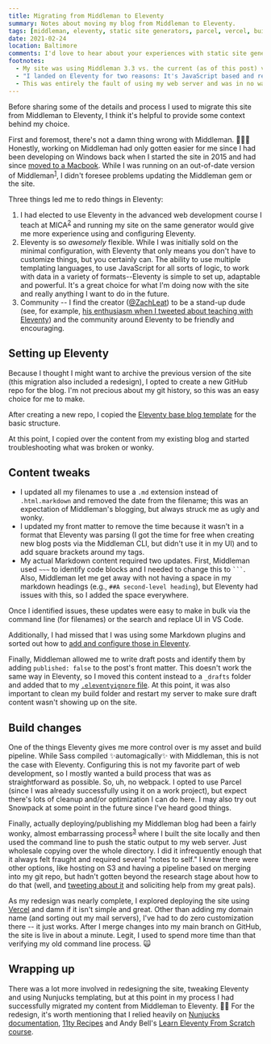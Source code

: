 ```yaml
---
title: Migrating from Middleman to Eleventy
summary: Notes about moving my blog from Middleman to Eleventy.
tags: [middleman, eleventy, static site generators, parcel, vercel, build tools]
date: 2021-02-24
location: Baltimore
comments: I'd love to hear about your experiences with static site generators, build tools or your questions about Eleventy.
footnotes:
  - My site was using Middleman 3.3 vs. the current (as of this post) version of 4.3.
  - "I landed on Eleventy for two reasons: It's JavaScript based and requires minimal configuration. The JS part is important because I wanted a static site generator that would work reliably on a variety of student laptops and operating systems. While the Windows Subsystem for Linux has definitely improved the Windows developer experience, getting that setup up requires a whole lot of extra effort on the part of my Windows-using students."
  - This was entirely the fault of using my web server and was in no way a reflection or limitation of Middleman.
---
```


Before sharing some of the details and process I used to migrate this site from Middleman to Eleventy, I think it's helpful to provide some context behind my choice.

First and foremost, there's not a damn thing wrong with Middleman. 🤷🏻‍♀️ Honestly, working on Middleman had only gotten easier for me since I had been developing on Windows back when I started the site in 2015 and had since [moved to a Macbook](/blog/2017/first-week-on-macos/). While I was running on an out-of-date version of Middleman<sup id="return-fn1"><a href="#fn1">1</a></sup>, I didn't foresee problems updating the Middleman gem or the site.

Three things led me to redo things in Eleventy:

1. I had elected to use Eleventy in the advanced web development course I teach at MICA<sup id="return-fn2"><a href="#fn2">2</a></sup> and running my site on the same generator would give me more experience using and configuring Eleventy.
2. Eleventy is so _awesomely_ flexible. While I was initially sold on the minimal configuration, with Eleventy that only means you don't have to customize things, but you certainly can. The ability to use multiple templating languages, to use JavaScript for all sorts of logic, to work with data in a variety of formats--Eleventy is simple to set up, adaptable and powerful. It's a great choice for what I'm doing now with the site and really anything I want to do in the future.
3. Community -- I find the creator ([@ZachLeat](https://twitter.com/zachleat)) to be a stand-up dude (see, for example, [his enthusiasm when I tweeted about teaching with Eleventy](https://twitter.com/zachleat/status/1082429657683767296)) and the community around Eleventy to be friendly and encouraging.

## Setting up Eleventy

Because I thought I might want to archive the previous version of the site (this migration also included a redesign), I opted to create a new GitHub repo for the blog. I'm not precious about my git history, so this was an easy choice for me to make.

After creating a new repo, I copied the [Eleventy base blog template](https://github.com/11ty/eleventy-base-blog) for the basic structure.

At this point, I copied over the content from my existing blog and started troubleshooting what was broken or wonky.

## Content tweaks

- I updated all my filenames to use a `.md` extension instead of `.html.markdown` and removed the date from the filename; this was an expectation of Middleman's blogging, but always struck me as ugly and wonky.
- I updated my front matter to remove the time because it wasn't in a format that Eleventy was parsing (I got the time for free when creating new blog posts via the Middleman CLI, but didn't use it in my UI) and to add square brackets around my tags.
- My actual Markdown content required two updates. First, Middleman used `~~~` to identify code blocks and I needed to change this to ` ``` `. Also, Middleman let me get away with not having a space in my markdown headings (e.g., `##A second-level heading`), but Eleventy had issues with this, so I added the space everywhere.

Once I identified issues, these updates were easy to make in bulk via the command line (for filenames) or the search and replace UI in VS Code.

Additionally, I had missed that I was using some Markdown plugins and sorted out how to [add and configure those in Eleventy](https://github.com/angeliquejw/dev-blog/blob/14f73c1df856cae471b3b97098abc301d72415bd/.eleventy.js#L76).

Finally, Middleman allowed me to write draft posts and identify them by adding `published: false` to the post's front matter. This doesn't work the same way in Eleventy, so I moved this content instead to a `_drafts` folder and added that to my [`.eleventyignore` file](https://github.com/angeliquejw/dev-blog/blob/main/.eleventyignore). At this point, it was also important to clean my build folder and restart my server to make sure draft content wasn't showing up on the site.

## Build changes

One of the things Eleventy gives me more control over is my asset and build pipeline. While Sass compiled ✨automagically✨ with Middleman, this is not the case with Eleventy. Configuring this is not my favorite part of web development, so I mostly wanted a build process that was as straightforward as possible. So, uh, no webpack. I opted to use Parcel (since I was already successfully using it on a work project), but expect there's lots of cleanup and/or optimization I can do here. I may also try out Snowpack at some point in the future since I've heard good things.

Finally, actually deploying/publishing my Middleman blog had been a fairly wonky, almost embarrassing process<sup id="return-fn3"><a href="#fn3">3</a></sup> where I built the site locally and then used the command line to push the static output to my web server. Just wholesale copying over the whole directory. I did it infrequently enough that it always felt fraught and required several "notes to self." I knew there were other options, like hosting on S3 and having a pipeline based on merging into my git repo, but hadn't gotten beyond the research stage about how to do that (well, and [tweeting about it](https://twitter.com/messypixels/status/1065561900996616200) and soliciting help from my great pals).

As my redesign was nearly complete, I explored deploying the site using [Vercel](https://vercel.com/docs#deploy-an-existing-project) and damn if it isn't simple and great. Other than adding my domain name (and sorting out my mail servers), I've had to do zero customization there -- it just works. After I merge changes into my main branch on GitHub, the site is live in about a minute. Legit, I used to spend more time than that verifying my old command line process. 🙀

## Wrapping up

There was a lot more involved in redesigning the site, tweaking Eleventy and using Nunjucks templating, but at this point in my process I had successfully migrated my content from Middleman to Eleventy. 🙌🏻 For the redesign, it's worth mentioning that I relied heavily on
[Nunjucks documentation](https://mozilla.github.io/nunjucks/), [11ty Recipes](https://11ty.recipes/) and Andy Bell's [Learn Eleventy From Scratch course](https://piccalil.li/course/learn-eleventy-from-scratch).

